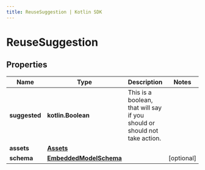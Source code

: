 ```yaml
---
title: ReuseSuggestion | Kotlin SDK
---
```




# ReuseSuggestion

## Properties
Name | Type | Description | Notes
------------ | ------------- | ------------- | -------------
**suggested** | **kotlin.Boolean** | This is a boolean, that will say if you should or should not take action. | 
**assets** | [**Assets**](Assets) |  | 
**schema** | [**EmbeddedModelSchema**](EmbeddedModelSchema) |  |  [optional]




